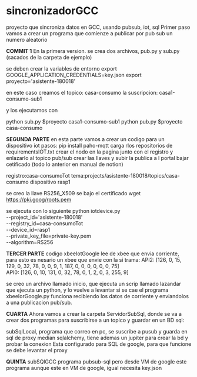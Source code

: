 # sincronizadorGCC
proyecto que sincroniza datos en GCC, usando pubsub, iot, sql 
Primer paso vamos a crear un programa que comienze a publicar por pub sub un numero aleatorio

**COMMIT 1**
En la primera version. se crea dos archivos, pub.py y sub.py (sacados de la carpeta de ejemplo)

se deben crear la variables de entorno
export GOOGLE_APPLICATION_CREDENTIALS=key.json
export proyecto='asistente-180018'

en este caso creamos el topico: casa-consumo 
la suscripcion: casa1-consumo-sub1

y los ejecutamos con

python sub.py $proyecto casa1-consumo-sub1
python pub.py $proyecto casa-consumo

**SEGUNDA PARTE**
en esta parte vamos a crear un codigo para un dispositivo iot
pasos:
pip install paho-mqtt
 carga rlos repositorios de requirementsIOT.txt 
 crear el nodo en la pagina junto con el registro y enlazarlo al topico pub/sub
 crear las llaves y subir la publica a l portal
 bajar cetificado
 (todo lo anterior en manual de notion)
 
 registro:casa-consumoTot
 tema:projects/asistente-180018/topics/casa-consumo
 dispositivo rasp1
 
 se creo la llave RS256_X509 
 se bajo el certificado wget https://pki.goog/roots.pem
 
 se ejecuta con lo siguiente
 python iotdevice.py \
      --project_id='asistente-180018' \
      --registry_id=casa-consumoTot \
      --device_id=rasp1 \
      --private_key_file=private-key.pem \
      --algorithm=RS256
      
 
 
**TERCER PARTE**
codigo xbeeIotGoogle lee de xbee que envia corriente, para esto es nesario un xbee que envie con la si trama:
API2: [126, 0, 15, 129, 0, 32, 78, 0, 0, 9, 1, 187, 0, 0, 0, 0, 0, 0, 75]  
API0: [126, 0, 10, 131, 0, 32, 78, 0, 1, 2, 0, 3, 255, 9] 

se creo un archivo llamado inicio, que ejecuta un scrip llamado lazandar que ejecuta un python, y lo vuelve a levantar si se 
cae
el programa xbeeIorGoogle.py funciona recibiendo los datos de corriente y enviandolos a una publicacion pub/sub. 


**CUARTA**
Ahora vamos a crear la carpeta ServidorSubSql, donde se va a crear dos programas para suscribirse a un topico
y guardar en un BD sql:

subSqlLocal, programa que correo en pc, se suscribe a pusub y guarda en sql de proxy 
median sqlalchemy, tiene ademas un jupiter para crear la bd y probar la conexion
Esta configurado para SQL de google, para que funcione se debe levantar el proxy

**QUINTA**
subSQlGCC programa pubsub-sql pero desde VM de google
este programa aunque este en VM de google, igual necesita key.json